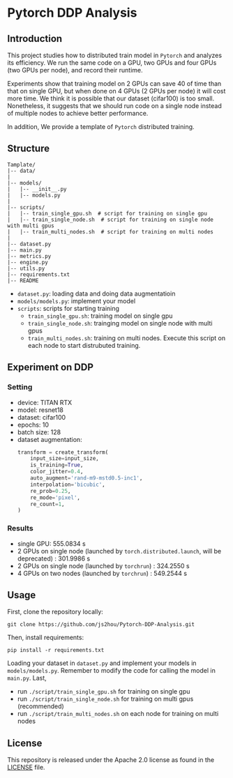# Pytorch DDP Analysis

## Introduction

This project studies how to distributed train model in `Pytorch` and analyzes its efficiency. We run the same code on a GPU, two GPUs and four GPUs (two GPUs per node), and record their runtime. 

Experiments show that training model on 2 GPUs can save 40 of time than that on single GPU, but when done on 4 GPUs (2 GPUs per node) it will cost more time. We think it is possible that our dataset (cifar100) is too small. Nonetheless, it suggests that we should run code on a single node instead of multiple nodes to achieve better performance.

In addition, We provide a template of `Pytorch` distributed training.

## Structure

```
Tamplate/
|-- data/
|
|-- models/
|   |-- __init__.py
|   |-- models.py
|
|-- scripts/
|   |-- train_single_gpu.sh  # script for training on single gpu
|   |-- train_single_node.sh  # script for training on single node with multi gpus
|   |-- train_multi_nodes.sh  # script for training on multi nodes
|
|-- dataset.py
|-- main.py
|-- metrics.py
|-- engine.py
|-- utils.py
|-- requirements.txt
|-- README
```

- `dataset.py`: loading data and doing data augmentatioin
- `models/models.py`: implement your model 
- `scripts`: scripts for starting training
    - `train_single_gpu.sh`: training model on single gpu
    - `train_single_node.sh`: trainging model on single node with multi gpus
    -  `train_multi_nodes.sh`: training on multi nodes. Execute this script on each node to start distrubuted training.

## Experiment on DDP

### Setting

- device: TITAN RTX
- model: resnet18
- dataset: cifar100
- epochs: 10
- batch size: 128
- dataset augmentation:
    ```python
    transform = create_transform(
        input_size=input_size,
        is_training=True,
        color_jitter=0.4,
        auto_augment='rand-m9-mstd0.5-inc1',
        interpolation='bicubic',
        re_prob=0.25,
        re_mode='pixel',
        re_count=1,
    )
    ```

### Results

- single GPU: 555.0834 s
- 2 GPUs on single node (launched by `torch.distributed.launch`, will be deprecated) : 301.9986 s
- 2 GPUs on single node (launched by `torchrun`) : 324.2550 s
- 4 GPUs on two nodes (launched by `torchrun`) : 549.2544 s

## Usage

First, clone the repository locally:
```
git clone https://github.com/js2hou/Pytorch-DDP-Analysis.git
```
Then, install requirements:
```
pip install -r requirements.txt
```
Loading your dataset in `dataset.py` and implement your models in `models/models.py`.  Remember to modify the code for calling the model in `main.py`. Last, 

- run `./script/train_single_gpu.sh` for training on single gpu
- run `./script/train_single_node.sh` for training on multi gpus (recommended)
- run `./script/train_multi_nodes.sh` on each node for training on multi nodes


## License

This repository is released under the Apache 2.0 license as found in the [LICENSE](LICENSE) file.